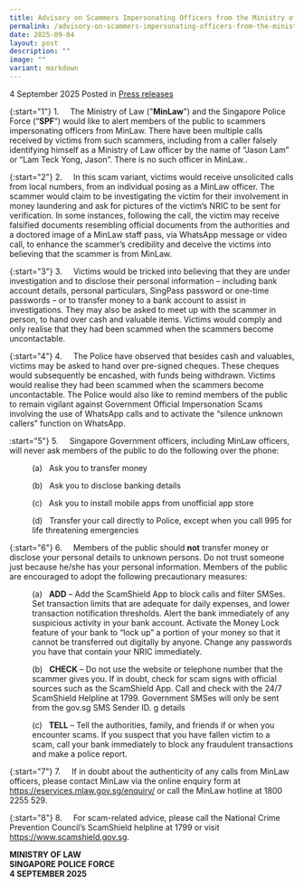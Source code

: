```yaml
---
title: Advisory on Scammers Impersonating Officers from the Ministry of Law
permalink: /advisory-on-scammers-impersonating-officers-from-the-ministry-of-law/
date: 2025-09-04
layout: post
description: ""
image: ""
variant: markdown
---
```

4 September 2025 Posted in [Press releases](/news/press-releases)

{:start="1"}
1.&nbsp;&nbsp;&nbsp;&nbsp; The Ministry of Law ("<b>MinLaw</b>") and the Singapore Police Force (“<b>SPF</b>”) would like to alert members of the public to scammers impersonating officers from MinLaw. There have been multiple calls received by victims from such scammers, including from a caller falsely identifying himself as a Ministry of Law officer by the name of “Jason Lam” or “Lam Teck Yong, Jason”. There is no such officer in MinLaw..

{:start="2"}
2.&nbsp;&nbsp;&nbsp;&nbsp; In this scam variant, victims would receive unsolicited calls from local numbers, from an individual posing as a MinLaw officer. The scammer would claim to be investigating the victim for their involvement in money laundering and ask for pictures of the victim’s NRIC to be sent for verification. In some instances, following the call, the victim may receive falsified documents resembling official documents from the authorities and a doctored image of a MinLaw staff pass, via WhatsApp message or video call, to enhance the scammer’s credibility and deceive the victims into believing that the scammer is from MinLaw.

{:start="3"}
3.&nbsp;&nbsp;&nbsp;&nbsp; Victims would be tricked into believing that they are under investigation and to disclose their personal information – including bank account details, personal particulars, SingPass password or one-time passwords – or to transfer money to a bank account to assist in investigations. They may also be asked to meet up with the scammer in person, to hand over cash and valuable items. Victims would comply and only realise that they had been scammed when the scammers become uncontactable.  

{:start="4"}
4.&nbsp;&nbsp;&nbsp;&nbsp; The Police have observed that besides cash and valuables, victims may be asked to hand over pre-signed cheques. These cheques would subsequently be encashed, with funds being withdrawn. Victims would realise they had been scammed when the scammers become uncontactable. The Police would also like to remind members of the public to remain vigilant against Government Official Impersonation Scams involving the use of WhatsApp calls and to activate the “silence unknown callers” function on WhatsApp.

:start="5"}
5.&nbsp;&nbsp;&nbsp;&nbsp; Singapore Government officers, including MinLaw officers, will never ask members of the public to do the following over the phone: 

<p style="margin-left: 40px">(a)&nbsp;&nbsp; Ask you to transfer money</p>

<p style="margin-left: 40px">(b)&nbsp;&nbsp; Ask you to disclose banking details</p>

<p style="margin-left: 40px">(c)&nbsp;&nbsp; Ask you to install mobile apps from unofficial app store</p>

<p style="margin-left: 40px">(d)&nbsp;&nbsp; Transfer your call directly to Police, except when you call 995 for life threatening emergencies</p>

{:start="6"}
6.&nbsp;&nbsp;&nbsp;&nbsp; Members of the public should <b>not</b> transfer money or disclose your personal details to unknown persons. Do not trust someone just because he/she has your personal information. Members of the public are encouraged to adopt the following precautionary measures:

<p style="margin-left: 40px">(a)&nbsp;&nbsp; <b>ADD</b> – Add the ScamShield App to block calls and filter SMSes. Set transaction limits that are adequate for daily expenses, and lower transaction notification thresholds. Alert the bank immediately of any suspicious activity in your bank account. Activate the Money Lock feature of your bank to “lock up” a portion of your money so that it cannot be transferred out digitally by anyone. Change any passwords you have that contain your NRIC immediately.</p>

<p style="margin-left: 40px">(b)&nbsp;&nbsp; <b>CHECK</b> – Do not use the website or telephone number that the scammer gives you. If in doubt, check for scam signs with official sources such as the ScamShield App. Call and check with the 24/7 ScamShield Helpline at 1799. Government SMSes will only be sent from the gov.sg SMS Sender ID.
g details</p>

<p style="margin-left: 40px">(c)&nbsp;&nbsp; <b>TELL</b> – Tell the authorities, family, and friends if or when you encounter scams. If you suspect that you have fallen victim to a scam, call your bank immediately to block any fraudulent transactions and make a police report.
</p>

{:start="7"}
7.&nbsp;&nbsp;&nbsp;&nbsp; If in doubt about the authenticity of any calls from MinLaw officers, please contact MinLaw via the online enquiry form at https://eservices.mlaw.gov.sg/enquiry/ or call the MinLaw hotline at 1800 2255 529.

{:start="8"}
8.&nbsp;&nbsp;&nbsp;&nbsp; For scam-related advice, please call the National Crime Prevention Council’s ScamShield helpline at 1799 or visit https://www.scamshield.gov.sg.

<b>MINISTRY OF LAW</b><br>
<b>SINGAPORE POLICE FORCE</b><br>
<b>4 SEPTEMBER 2025</b>

